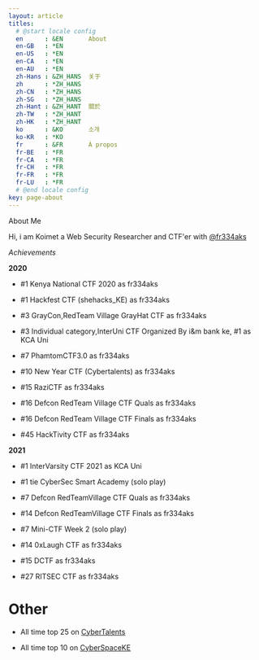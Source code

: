 ```yaml
---
layout: article
titles:
  # @start locale config
  en      : &EN       About
  en-GB   : *EN
  en-US   : *EN
  en-CA   : *EN
  en-AU   : *EN
  zh-Hans : &ZH_HANS  关于
  zh      : *ZH_HANS
  zh-CN   : *ZH_HANS
  zh-SG   : *ZH_HANS
  zh-Hant : &ZH_HANT  關於
  zh-TW   : *ZH_HANT
  zh-HK   : *ZH_HANT
  ko      : &KO       소개
  ko-KR   : *KO
  fr      : &FR       À propos
  fr-BE   : *FR
  fr-CA   : *FR
  fr-CH   : *FR
  fr-FR   : *FR
  fr-LU   : *FR
  # @end locale config
key: page-about
---
```

About Me

Hi, i am Koimet a Web Security Researcher and CTF'er with [@fr334aks](https://twitter.com/fr334aks)

*Achievements*

<b>2020</b>

- #1 Kenya National CTF 2020 as fr334aks

- #1 Hackfest CTF (shehacks_KE) as fr334aks

- #3 GrayCon,RedTeam Village GrayHat CTF as fr334aks

- #3 Individual category,InterUni CTF Organized By i&m bank ke, #1 as KCA Uni

- #7 PhamtomCTF3.0 as fr334aks

- #10 New Year CTF (Cybertalents) as fr334aks

- #15 RaziCTF as fr334aks

- #16 Defcon RedTeam Village CTF Quals as fr334aks

- #16 Defcon RedTeam Village CTF Finals as fr334aks

- #45 HackTivity CTF as fr334aks

<b>2021</b>

- #1 InterVarsity CTF 2021 as KCA Uni

- #1 tie CyberSec Smart Academy (solo play)

- #7 Defcon RedTeamVillage CTF Quals as fr334aks

- #14 Defcon RedTeamVillage CTF Finals as fr334aks

- #7 Mini-CTF Week 2 (solo play)

- #14 0xLaugh CTF as fr334aks

- #15 DCTF as fr334aks

- #27 RITSEC CTF as fr334aks

# Other 

- All time top 25 on [CyberTalents](https://cybertalents.com/members/_k0imet/profile)

- All time top 10 on [CyberSpaceKE](https://ctf.cyberspace.co.ke)
